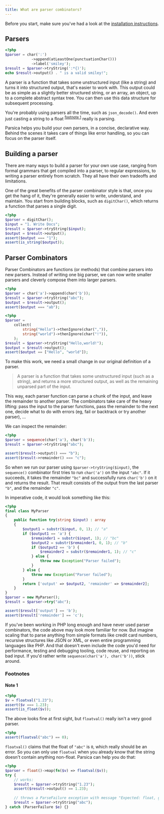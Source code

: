 ```yaml
---
title: What are parser combinators?
---
```


Before you start, make sure you've had a look at the [installation instructions](installation).


## Parsers

```php
<?php
$parser = char(':')
            ->append(atLeastOne(punctuationChar()))
            ->label('smiley');
$result = $parser->tryString(':*{)'); 
echo $result->output() . " is a valid smiley!";
```


A parser is a function that takes some unstructured input (like a string) and turns it into structured output, that's easier to work with. This output could be as simple as a slightly better structured string, or an array, an object, up to a complete abstract syntax tree. You can then use this data structure for subsequent processing.

You're probably using parsers all the time, such as `json_decode()`. And even just casting a string to a float <sup>[footnote 1](#floatval)</sup> really is parsing. 

Parsica helps you build your own parsers, in a concise, declarative way. Behind the scenes it takes care of things like error handling, so you can focus on the parser itself. 


## Building a parser

There are many ways to build a parser for your own use case, ranging from formal grammars that get compiled into a parser, to regular expressions, to writing a parser entirely from scratch. They all have their own tradeoffs and limitations. 

One of the great benefits of the parser combinator style is that, once you get the hang of it, they're generally easier to write, understand, and maintain. You start from building blocks, such as `digitChar()`, which returns a function that parses a single digit.  

```php
<?php 
$parser = digitChar();
$input = "1. Write Docs";
$result = $parser->tryString($input);
$output = $result->output();
assert($output === "1");
assert(is_string($output));
```

## Parser Combinators

Parser Combinators are functions (or methods) that combine parsers into new parsers. Instead of writing one big parser, we can now write smaller parsers and cleverly compose them into larger parsers. 

```php
<?php
$parser = char('a')->append(char('b'));
$result = $parser->tryString("abc");
$output = $result->output();
assert($output === "ab");
```

```php
<?php
$parser = 
    collect(
        string("Hello")->thenIgnore(char(",")),
        string("world")->thenIgnore(char("!")),
    );
$result = $parser->tryString("Hello,world!");
$output = $result->output();
assert($output == ["Hello", "world"]);   
```

To make this work, we need a small change in our original definition of a parser.

> A parser is a function that takes some unstructured input (such as a string), and returns a more structured output, as well as the remaining unparsed part of the input.

This way, each parser function can parse a chunk of the input, and leave the remainder to another parser. The combinators take care of the heavy lifting: pass the input to the parser functions, pass the remainder to the next one, decide what to do with errors (eg, fail or backtrack or try another parser), ...   

We can inspect the remainder:

```php
<?php
$parser = sequence(char('a'), char('b'));
$result = $parser->tryString("abc");

assert($result->output() === "b");
assert($result->remainder() === "c");
 ```

So when we run our parser using `$parser->tryString($input)`, the `sequence()` combinator first tries to run `char('a')` on the input `"abc"`. If it succeeds, it takes the remainder `"bc"` and successfully runs `char('b')` on it and returns the result. That result consists of the output from the last parser `"b"`, and the remainder `"c"`.

In imperative code, it would look something like this:

```php
<?php
final class MyParser 
{
    public function try(string $input) : array 
    {
        $output1 = substr($input, 0, 1); // "a"
        if ($output1 == 'a') {
            $remainder1 = substr($input, 1); // "bc"
            $output2 = substr($remainder1, 0, 1); // "b"
            if ($output2 == 'b') {
                $remainder2 = substr($remainder1, 1); // "c"
            } else {
                throw new Exception("Parser failed");
            }
        } else {
            throw new Exception("Parser failed");
        }
        return ['output' => $output2, 'remainder' => $remainder2];
    }
}
$parser = new MyParser();
$result = $parser->try("abc");

assert($result['output'] == 'b');
assert($result['remainder'] == 'c');
```

If you've been working in PHP long enough and have never used parser combinators, the code above may look more familiar for now. But imagine scaling that to parse anything from simple formats like credit card numbers, recursive structures like JSON or XML, or even entire programming languages like PHP. And that doesn't even include the code you'd need for performance, testing and debugging tooling, code reuse, and reporting on bad input. If you'd rather write `sequence(char('a'), char('b'))`, stick around.


### Footnotes

#### <a name="floatval">Note 1</a> 

```php
<?php
$v = floatval("1.23");
assert($v === 1.23); 
assert(is_float($v)); 
```

The above looks fine at first sight, but `floatval()` really isn't a very good parser.

```php
<?php
assert(floatval("abc") == 0);
```

`floatval()` claims that the float of `"abc"` is `0`, which really should be an error. So you can only use `floatval` when you already know that the string doesn't contain anything non-float. Parsica can help you do that:

```php
<?php
$parser = float()->map(fn($v) => floatval($v));
try {
    // works: 
    $result = $parser->tryString("1.23");
    assert($result->output() == 1.23);
 
    // throws a ParseFailure exception with message "Expected: float, got abc"
    $result = $parser->tryString("abc");
} catch (ParserFailure $e) {}
```
